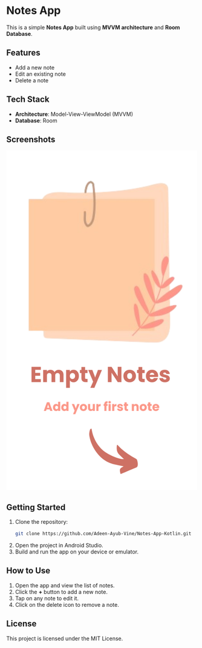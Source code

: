 # Notes App
This is a simple **Notes App** built using **MVVM architecture** and **Room Database**.

## Features
- Add a new note
- Edit an existing note
- Delete a note

## Tech Stack
- **Architecture**: Model-View-ViewModel (MVVM)
- **Database**: Room

## Screenshots
![App Screenshot](./app/src/main/res/drawable/emptynotes.png)

## Getting Started
1. Clone the repository:
    ```bash
    git clone https://github.com/Adeen-Ayub-Vine/Notes-App-Kotlin.git
    ```
2. Open the project in Android Studio.
3. Build and run the app on your device or emulator.

## How to Use
1. Open the app and view the list of notes.
2. Click the **+** button to add a new note.
3. Tap on any note to edit it.
4. Click on the delete icon to remove a note.

## License
This project is licensed under the MIT License.

